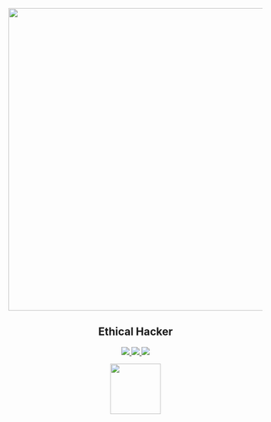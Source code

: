 <p align="center">
  <img src="https://your-image-link.com/banner.png" width="600"/>
</p>

<h2 align="center">Ethical Hacker</h2>
<p align="center">
  <a href="www.linkedin.com/in/tong-phuc-khiem-de180092">
    <img src="https://img.shields.io/badge/LinkedIn-blue?style=for-the-badge&logo=linkedin" />
  </a>
  <a href="mailto:khiemtong2004@gmail.com">
    <img src="https://img.shields.io/badge/Gmail-red?style=for-the-badge&logo=gmail" />
  </a>
  <a href="https://github.com/xbicat204">
    <img src="https://img.shields.io/badge/GitHub-black?style=for-the-badge&logo=github" />
  </a>
</p>
<p align="center">
  <img src="[https://link.to/cisco-badge.png](https://www.netacad.com/certificates?issuanceId=5f58aef2-ed30-4115-be55-36770a4e5070)" width="100"/>
</p>

